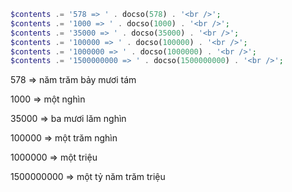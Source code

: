 ```php
$contents .= '578 => ' . docso(578) . '<br />';
$contents .= '1000 => ' . docso(1000) . '<br />';
$contents .= '35000 => ' . docso(35000) . '<br />';
$contents .= '100000 => ' . docso(100000) . '<br />';
$contents .= '1000000 => ' . docso(1000000) . '<br />';
$contents .= '1500000000 => ' . docso(1500000000) . '<br />';
```


578 => năm trăm bảy mươi tám

1000 => một nghìn

35000 => ba mươi lăm nghìn

100000 => một trăm nghìn

1000000 => một triệu

1500000000 => một tỷ năm trăm triệu
